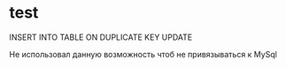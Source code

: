 # test

INSERT INTO TABLE 
ON DUPLICATE KEY UPDATE

Не использовал данную возможность чтоб не привязываться к MySql
